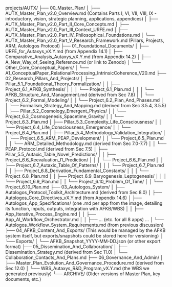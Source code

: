 projects/AUTX/
├── 00_Master_Plan/
│   ├── AUTX_Master_Plan_v2.0_Overview.md  (Contains Parts I, VI, VII, VIII, IX - introductory, vision, strategic planning, applications, appendices)
│   ├── AUTX_Master_Plan_v2.0_Part_II_Core_Concepts.md
│   ├── AUTX_Master_Plan_v2.0_Part_III_Context_URFE.md
│   ├── AUTX_Master_Plan_v2.0_Part_IV_Philosophical_Foundations.md
│   └── AUTX_Master_Plan_v2.0_Part_V_Research_Framework.md (Pillars, Projects, ARM, Autologos Protocol)
├── 01_Foundational_Documents/
│   ├── URFE_for_Autaxys_vX.Y.md (from Appendix 14.1)
│   ├── Comparative_Analysis_Autaxys_vX.Y.md (from Appendix 14.2)
│   ├── A_New_Way_of_Seeing_Reference.md (or link to Zenodo)
│   └── Other_Core_Conceptual_Papers/ 
│       └── A1_ConceptualPaper_RelationalProcessing_IntrinsicCoherence_V20.md 
├── 02_Research_Pillars_And_Projects/
│   ├── Pillar_5.1_Foundational_Theory_Formalization/
│   │   ├── Project_6.1_AFKB_Synthesis/
│   │   │   └── Project_6.1_Plan.md
│   │   │   └── AFKB_Structure_And_Management.md (derived from Sec 7.8)
│   │   └── Project_6.2_Formal_Modeling/
│   │       └── Project_6.2_Plan_And_Phases.md
│   │       └── Formalism_Strategy_And_Mapping.md (derived from Sec 3.5.4, 3.5.5)
│   ├── Pillar_5.2_Cosmology_Emergent_Physics/
│   │   └── Project_6.3_Cosmogenesis_Spacetime_Gravity/
│   │       └── Project_6.3_Plan.md
│   ├── Pillar_5.3_Complexity_Life_Consciousness/
│   │   └── Project_6.4_Life_Consciousness_Emergence/
│   │       └── Project_6.4_Plan.md
│   ├── Pillar_5.4_Methodology_Validation_Integration/
│   │   └── Project_6.5_ARM_PEAP_Development/
│   │       └── Project_6.5_Plan.md
│   │       └── ARM_Detailed_Methodology.md (derived from Sec 7.0-7.7)
│   │       └── PEAP_Protocol.md (derived from Sec 7.5)
│   ├── Pillar_5.5_Autaxic_Table_Novel_Predictions/
│   │   ├── Project_6.6_Reevaluation_I1_Prediction/
│   │   │   └── Project_6.6_Plan.md
│   │   ├── Project_6.7_Autaxic_Table_Of_Patterns/
│   │   │   └── Project_6.7_Plan.md
│   │   ├── Project_6.8_Derivation_Fundamental_Constants/
│   │   │   └── Project_6.8_Plan.md
│   │   ├── Project_6.9_Baryogenesis_Leptogenesis/
│   │   │   └── Project_6.9_Plan.md
│   │   └── Project_6.10_Problem_Of_Time/
│   │       └── Project_6.10_Plan.md
├── 03_Autologos_System/
│   ├── Autologos_Protocol_Toolkit_Architecture.md (derived from Sec 8.0)
│   ├── Autologos_Core_Directives_vX.Y.md (from Appendix 14.6)
│   ├── Autologos_App_Specifications/ (one .md per app from the image, detailing its function, inputs, outputs, integration with AFKB/WBS)
│   │   ├── App_Iterative_Process_Engine.md
│   │   ├── App_AI_Workflow_Orchestrator.md
│   │   ├── ... (etc. for all 8 apps) ...
│   └── Autologos_Workflow_System_Requirements.md (from previous discussion)
├── 04_AFKB_Content_And_Exports/ (This would be managed by the AFKB system itself, but exports/snapshots could be stored here for versioning)
│   └── Exports/
│       └── AFKB_Snapshot_YYYY-MM-DD.json (or other export format)
├── 05_Dissemination_And_Collaboration/
│   ├── Dissemination_Strategy.md (derived from Sec 11.0)
│   └── Collaboration_Contacts_And_Plans.md
├── 06_Governance_And_Admin/
│   ├── Master_Plan_Evolution_And_Governance_Procedure.md (derived from Sec 12.0)
│   └── WBS_Autaxys_R&D_Program_vX.Y.md (the WBS we generated previously)
└── ARCHIVE/ (Older versions of Master Plan, key documents, etc.)